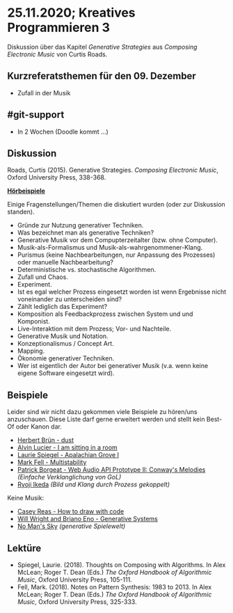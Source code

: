 # 25.11.2020; Kreatives Programmieren 3

Diskussion über das Kapitel *Generative Strategies* aus *Composing Electronic Music* von Curtis Roads.

## Kurzreferatsthemen für den 09. Dezember

* Zufall in der Musik

## #git-support

* In 2 Wochen (Doodle kommt ...)

## Diskussion

Roads, Curtis (2015). Generative Strategies. *Composing Electronic Music*, Oxford University Press, 338-368.

**[Hörbeispiele](https://global.oup.com/us/companion.websites/9780195373240/ch11/)**

Einige Fragenstellungen/Themen die diskutiert wurden (oder zur Diskussion standen).

* Gründe zur Nutzung generativer Techniken.
* Was bezeichnet man als generative Techniken?
* Generative Musik vor dem Compupterzeitalter (bzw. ohne Computer).
* Musik-als-Formalismus und Musik-als-wahrgenommener-Klang.
* Purismus (keine Nachbearbeitungen, nur Anpassung des Prozesses) oder manuelle Nachbearbeitung?
* Deterministische vs. stochastische Algorithmen.
* Zufall und Chaos.
* Experiment.
* Ist es egal welcher Prozess eingesetzt worden ist wenn Ergebnisse nicht voneinander zu unterscheiden sind?
* Zählt lediglich das Experiment?
* Komposition als Feedbackprozess zwischen System und und Komponist.
* Live-Interaktion mit dem Prozess; Vor- und Nachteile.
* Generative Musik und Notation.
* Konzeptionalismus / Concept Art.
* Mapping.
* Ökonomie generativer Techniken.
* Wer ist eigentlich der Autor bei generativer Musik (v.a. wenn keine eigene Software eingesetzt wird).


## Beispiele

Leider sind wir nicht dazu gekommen viele Beispiele zu hören/uns anzuschauen. Diese Liste darf gerne erweitert werden und stellt kein Best-Of oder Kanon dar.

* [Herbert Brün - dust](https://www.youtube.com/watch?v=4JZRBZF2scI)
* [Alvin Lucier - I am sitting in a room](https://www.youtube.com/watch?v=fAxHlLK3Oyk)
* [Laurie Spiegel - Apalachian Grove I](https://www.youtube.com/watch?v=TFaUAAj0ubg)
* [Mark Fell - Multistability](https://www.youtube.com/watch?v=PHIGHpWKcw0)
* [Patrick Borgeat - Web Audio API Prototype II: Conway's Melodies](http://www.cappel-nord.de/webaudio/conways-melodies/) *(Einfache Verklanglichung von GoL)*
* [Ryoji Ikeda](https://www.youtube.com/watch?v=tr4T3DPwTsQ) *(Bild und Klang durch Prozess gekoppelt)*

Keine Musik:

* [Casey Reas - How to draw with code](https://www.youtube.com/watch?v=_8DMEHxOLQE)
* [Will Wright and Briano Eno - Generative Systems](https://www.youtube.com/watch?v=UqzVSvqXJYg)
* [No Man's Sky](https://www.nomanssky.com) *(generative Spielewelt)*

## Lektüre

* Spiegel, Laurie. (2018). Thoughts on Composing with Algorithms. In Alex McLean; Roger T. Dean (Eds.) *The Oxford Handbook of Algorithmic Music*, Oxford University Press, 105-111.
* Fell, Mark. (2018). Notes on Pattern Synthesis: 1983 to 2013. In Alex McLean; Roger T. Dean (Eds.) *The Oxford Handbook of Algorithmic Music*, Oxford University Press, 325-333.